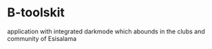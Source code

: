 # B-toolskit
application with integrated darkmode which abounds in the clubs and community of Esisalama
